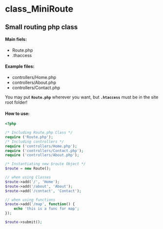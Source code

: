 # class_MiniRoute

## Small routing php class

#### Main fiels:

- Route.php
- .thaccess

#### Example files:

- controllers/Home.php
- controllers/About.php
- controllers/Contact.php

You may put **`Route.php`** wherever you want, but **`.htaccess`**
must be in the site root folder!

#### How to use:

```php
<?php

/* Including Route.php Class */
require ('Route.php');
/* Including controllers */
require ('controllers/Home.php');
require ('controllers/Contact.php');
require ('controllers/About.php');

/* Instantiating new $route Object */
$route = new Route();

// when using Classes
$route->add('/', 'Home');
$route->add('/about', 'About');
$route->add('/contact', 'Contact');

// when using functions
$route->add('/map', function() {
    echo 'this is a func for map';
});

$route->submit();
```
